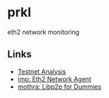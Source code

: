 # prkl
eth2 network monitoring

## Links
- [Testnet Analysis](https://txrx-research.github.io/prkl/testnet-analysis.html)
- [imp: Eth2 Network Agent](https://github.com/prrkl/imp)
- [mothra: Libp2p for Dummies](https://github.com/prrkl/mothra)
